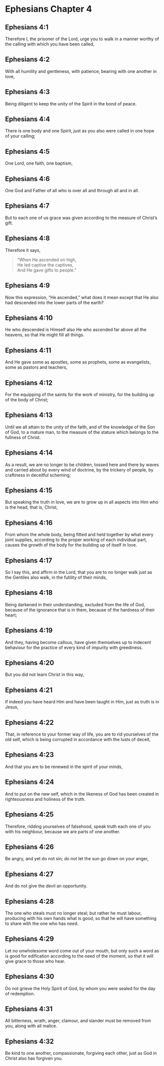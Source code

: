 # Ephesians Chapter 4

## Ephesians 4:1

Therefore I, the prisoner of the Lord, urge you to walk in a manner worthy of the calling with which you have been called,

## Ephesians 4:2

With all humility and gentleness, with patience, bearing with one another in love,

## Ephesians 4:3

Being diligent to keep the unity of the Spirit in the bond of peace.

## Ephesians 4:4

There is one body and one Spirit, just as you also were called in one hope of your calling;

## Ephesians 4:5

One Lord, one faith, one baptism,

## Ephesians 4:6

One God and Father of all who is over all and through all and in all.

## Ephesians 4:7

But to each one of us grace was given according to the measure of Christ’s gift.

## Ephesians 4:8

Therefore it says,

> “When He ascended on high,  
> He led captive the captives,  
> And He gave gifts to people.”

## Ephesians 4:9

Now this expression, “He ascended,” what does it mean except that He also had descended into the lower parts of the earth?

## Ephesians 4:10

He who descended is Himself also He who ascended far above all the heavens, so that He might fill all things.

## Ephesians 4:11

And He gave some as apostles, some as prophets, some as evangelists, some as pastors and teachers,

## Ephesians 4:12

For the equipping of the saints for the work of ministry, for the building up of the body of Christ;

## Ephesians 4:13

Until we all attain to the unity of the faith, and of the knowledge of the Son of God, to a mature man, to the measure of the stature which belongs to the fullness of Christ.

## Ephesians 4:14

As a result, we are no longer to be children, tossed here and there by waves and carried about by every wind of doctrine, by the trickery of people, by craftiness in deceitful scheming;

## Ephesians 4:15

But speaking the truth in love, we are to grow up in all aspects into Him who is the head, that is, Christ,

## Ephesians 4:16

From whom the whole body, being fitted and held together by what every joint supplies, according to the proper working of each individual part, causes the growth of the body for the building up of itself in love.

## Ephesians 4:17

So I say this, and affirm in the Lord, that you are to no longer walk just as the Gentiles also walk, in the futility of their minds,

## Ephesians 4:18

Being darkened in their understanding, excluded from the life of God, because of the ignorance that is in them, because of the hardness of their heart;

## Ephesians 4:19

And they, having become callous, have given themselves up to indecent behaviour for the practice of every kind of impurity with greediness.

## Ephesians 4:20

But you did not learn Christ in this way,

## Ephesians 4:21

If indeed you have heard Him and have been taught in Him, just as truth is in Jesus,

## Ephesians 4:22

That, in reference to your former way of life, you are to rid yourselves of the old self, which is being corrupted in accordance with the lusts of deceit,

## Ephesians 4:23

And that you are to be renewed in the spirit of your minds,

## Ephesians 4:24

And to put on the new self, which in the likeness of God has been created in righteousness and holiness of the truth.

## Ephesians 4:25

Therefore, ridding yourselves of falsehood, speak truth each one of you with his neighbour, because we are parts of one another.

## Ephesians 4:26

Be angry, and yet do not sin; do not let the sun go down on your anger,

## Ephesians 4:27

And do not give the devil an opportunity.

## Ephesians 4:28

The one who steals must no longer steal; but rather he must labour, producing with his own hands what is good, so that he will have something to share with the one who has need.

## Ephesians 4:29

Let no unwholesome word come out of your mouth, but only such a word as is good for edification according to the need of the moment, so that it will give grace to those who hear.

## Ephesians 4:30

Do not grieve the Holy Spirit of God, by whom you were sealed for the day of redemption.

## Ephesians 4:31

All bitterness, wrath, anger, clamour, and slander must be removed from you, along with all malice.

## Ephesians 4:32

Be kind to one another, compassionate, forgiving each other, just as God in Christ also has forgiven you.
